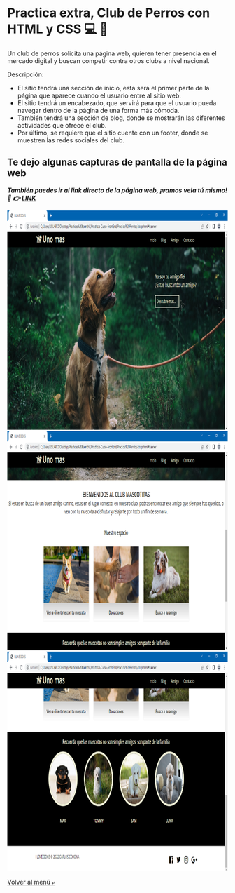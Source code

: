 # Practica extra, Club de Perros con HTML y CSS :computer: :dog:
Un club de perros solicita una página web, quieren tener presencia en el mercado digital y buscan competir contra otros clubs a nivel nacional.

Descripción:

- El sitio tendrá una sección de inicio, esta será el primer parte de la página que aparece cuando el usuario entre al sitio web.
- El sitio tendrá un encabezado, que servirá para que el usuario pueda navegar dentro de la página de una forma más cómoda.
- También tendrá una sección de blog, donde se mostrarán las diferentes actividades que ofrece el club.
- Por último, se requiere que el sitio cuente con un footer, donde se muestren las redes sociales del club.

## Te dejo algunas capturas de pantalla de la página web

***También puedes ir al link directo de la página web, ¡vamos vela tú mismo! :eyes: :point_right: [LINK](https://charliecrown.github.io/Club-De-Perros/)***

<img src="./img/club1.PNG" alt="Inicio" height="500">
<img src="./img/club2.PNG" alt="blog" height="500">
<img src="./img/club3.PNG" alt="footer" height="500">

[Volver al menú &ldca;](../README.md "Regresar a página principal")